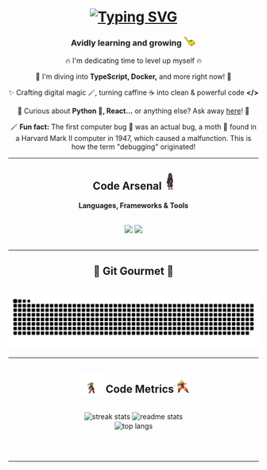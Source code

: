 <h1 align="center">
<a href="https://git.io/typing-svg"><img src="https://readme-typing-svg.demolab.com?font=Dancing+Script&weight=500&size=40&pause=1000&color=CAF0F8&center=true&vCenter=true&width=465&lines=Hola+👋🏼;Shubhanshu+this+side" alt="Typing SVG" /></a>
</h1>

<div align="center">
<h3>Avidly learning and growing
<img src="resources/pikachu.gif"height="5%" width="5%"/></h3>
🔥 I'm dedicating time to level up myself 🔥

🌱 I'm diving into **TypeScript, Docker,** and more right now! 🌊

✨ Crafting digital magic 🪄, turning caffine ☕️ into clean & powerful code **</>**

💬 Curious about **Python 🐍, React...** or anything else? Ask away [here](https://github.com/kshuxx/kshuxx/issues)! 📨

🪄 **Fun fact:** The first computer bug 🐛 was an actual bug, a moth 🦋 found in a Harvard Mark II computer in 1947, which caused a malfunction. This is how the term "debugging" originated!

 </div>

 <hr/>

<h2 align="center">Code Arsenal<img src="resources/itachi.gif" height="5%" width="5%"/></h2>

<div align="center">

**Languages, Frameworks & Tools**
</div>
<br/>
<div align="center">
    <img src="https://skillicons.dev/icons?i=cpp,python,html,css,js,ts,nodejs,react,tailwind" />
    <img src="https://skillicons.dev/icons?i=vscode,git,github,nextjs,vercel,mongodb,docker,anaconda,mysql" /><br>
</div>

<br/>
<hr/>

<div align="center">
  <h2>🍎 Git Gourmet 🐍</h2>
  <br>
  <img alt="snake eating my contributions" src="https://raw.githubusercontent.com/kshuxx/kshuxx/output/github-contribution-grid-snake-dark.svg" />
  
  <br/>
</div>

<hr/>
<h2 align="center"><img src="resources/naruto_rage.gif" height="10%" width="10%" style="margin-bottom: -7px;" />
Code Metrics <img src="resources/dbz_goku.gif" height="5%" width="5%"/></h2>
<br>
<div align=center>
  <img width=390 src="https://github-readme-streak-stats-shubhanshu-shuklas-projects.vercel.app/?user=kshuxx&count_private=true&theme=react&border_radius=10" alt="streak stats"/>
  <img width=390 src="https://github-readme-stats-shubhanshu-shuklas-projects.vercel.app/api?username=kshuxx&count_private=true&show_icons=true&theme=react&rank_icon=github&border_radius=10" alt="readme stats" />
  <br/>
  <img width=325 align="center" src="https://github-readme-stats-shubhanshu-shuklas-projects.vercel.app/api/top-langs/?username=kshuxx&hide=HTML&langs_count=8&layout=compact&theme=react&border_radius=10&size_weight=0.5&count_weight=0.5&exclude_repo=github-readme-stats" alt="top langs" />
</div>

<br/><br/>

<hr/>

<br/>
